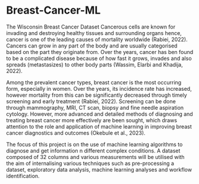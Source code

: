 # Breast-Cancer-ML
The Wisconsin Breast Cancer Dataset
Cancerous cells are known for invading and destroying healthy tissues and surrounding organs hence, cancer is one of the leading causes of mortality worldwide (Rabiei, 2022). Cancers can grow in any part of the body and are usually categorised based on the part they originate from. Over the years, cancer has ben found to be a complicated disease because of how fast it grows, invades and also spreads (metastasizes) to other body parts (Wassim, Elarbi and Khadija, 2022).

Among the prevalent cancer types, breast cancer is the most occurring form, especially in women. Over the years, its incidence rate has increased, however mortality from this can be significantly decreased through timely screening and early treatment (Rabiei, 2022). Screening can be done through mammography, MRI, CT scan, biopsy and fine needle aspiration cytology. However, more advanced and detailed methods of diagnosing and treating breast cancer more effectively are been sought, which draws attention to the role and application of machine learning in improving breast cancer diagnostics and outcomes (Okebule et al., 2023). 

The focus of this project is on the use of machine learning algorithms to diagnose and get information n different complex conditions. A dataset composed of 32 columns and various  measurements will be utilised with the aim of internalising various techniques such as pre-processing a dataset, exploratory data analysis, machine learning analyses and workflow identification.
